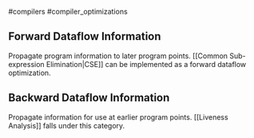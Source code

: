 #compilers #compiler_optimizations 

## Forward Dataflow Information
Propagate program information to later program points. [[Common Sub-expression Elimination|CSE]] can be implemented as a forward dataflow optimization.

## Backward Dataflow Information
Propagate information for use at earlier program points. [[Liveness Analysis]] falls under this category.